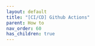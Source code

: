 ```yaml
---
layout: default
title: "[CI/CD] Github Actions"
parent: How to
nav_order: 60
has_children: true
---
```

